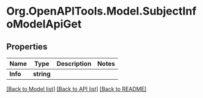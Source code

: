 # Org.OpenAPITools.Model.SubjectInfoModelApiGet
## Properties

Name | Type | Description | Notes
------------ | ------------- | ------------- | -------------
**Info** | **string** |  | 

[[Back to Model list]](../README.md#documentation-for-models) [[Back to API list]](../README.md#documentation-for-api-endpoints) [[Back to README]](../README.md)

